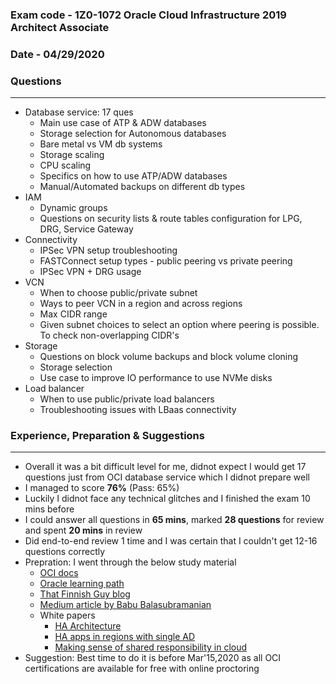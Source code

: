 ### Exam code - 1Z0-1072 Oracle Cloud Infrastructure 2019 Architect Associate
### Date - 04/29/2020

### Questions
-------------
* Database service: 17 ques
  * Main use case of ATP & ADW databases
  * Storage selection for Autonomous databases
  * Bare metal vs VM db systems
  * Storage scaling
  * CPU scaling
  * Specifics on how to use ATP/ADW databases
  * Manual/Automated backups on different db types
* IAM
  * Dynamic groups
  * Questions on security lists & route tables configuration for LPG, DRG, Service Gateway
* Connectivity
  * IPSec VPN setup troubleshooting
  * FASTConnect setup types - public peering vs private peering
  * IPSec VPN + DRG usage
* VCN
  * When to choose public/private subnet
  * Ways to peer VCN in a region and across regions
  * Max CIDR range
  * Given subnet choices to select an option where peering is possible. To check non-overlapping CIDR's
* Storage
  * Questions on block volume backups and block volume cloning
  * Storage selection
  * Use case to improve IO performance to use NVMe disks
* Load balancer
  * When to use public/private load balancers
  * Troubleshooting issues with LBaas connectivity

### Experience, Preparation & Suggestions
-----------------------------------------
* Overall it was a bit difficult level for me, didnot expect I would get 17 questions just from OCI database service which I didnot prepare well
* I managed to score **76%** (Pass: 65%)
* Luckily I didnot face any technical glitches and I finished the exam 10 mins before
* I could answer all questions in **65 mins**, marked **28 questions** for review and spent **20 mins** in review
* Did end-to-end review 1 time and I was certain that I couldn't get 12-16 questions correctly
* Prepration: I went through the below study material
  * [OCI docs](https://docs.cloud.oracle.com/en-us/iaas/Content/home.htm)
  * [Oracle learning path](https://learn.oracle.com/ols/learning-path/understand-oci-foundations/35644/75258)
  * [That Finnish Guy blog](https://www.thatfinnishguy.blog/2019/11/28/how-i-studied-for-the-oracle-cloud-infrastructure-2019-certified-architect-professional-1z0-997/)
  * [Medium article by Babu Balasubramanian](https://medium.com/@tigerbabu/oracle-cloud-infrastructure-associate-architect-notes-4495b25b24a4)
  * White papers
    * [HA Architecture](https://docs.cloud.oracle.com/en-us/iaas/Content/Resources/Assets/whitepapers/best-practices-deploying-ha-architecture-oci.pdf)
    * [HA apps in regions with single AD](https://docs.cloud.oracle.com/en-us/iaas/Content/Resources/Assets/whitepapers/building-ha-apps-in-one-availability-domain.pdf)
    * [Making sense of shared responsibility in cloud](http://www.oracle.com/us/solutions/cloud/platform-as-a-service/shared-responsibility-model-wp-3497462.pdf)
* Suggestion: Best time to do it is before Mar'15,2020 as all OCI certifications are available for free with online proctoring
